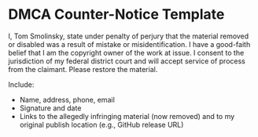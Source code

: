 # DMCA Counter-Notice Template

I, Tom Smolinsky, state under penalty of perjury that the material removed or disabled was a result of mistake or misidentification. 
I have a good-faith belief that I am the copyright owner of the work at issue. 
I consent to the jurisdiction of my federal district court and will accept service of process from the claimant. 
Please restore the material.

Include:
- Name, address, phone, email
- Signature and date
- Links to the allegedly infringing material (now removed) and to my original publish location (e.g., GitHub release URL)
